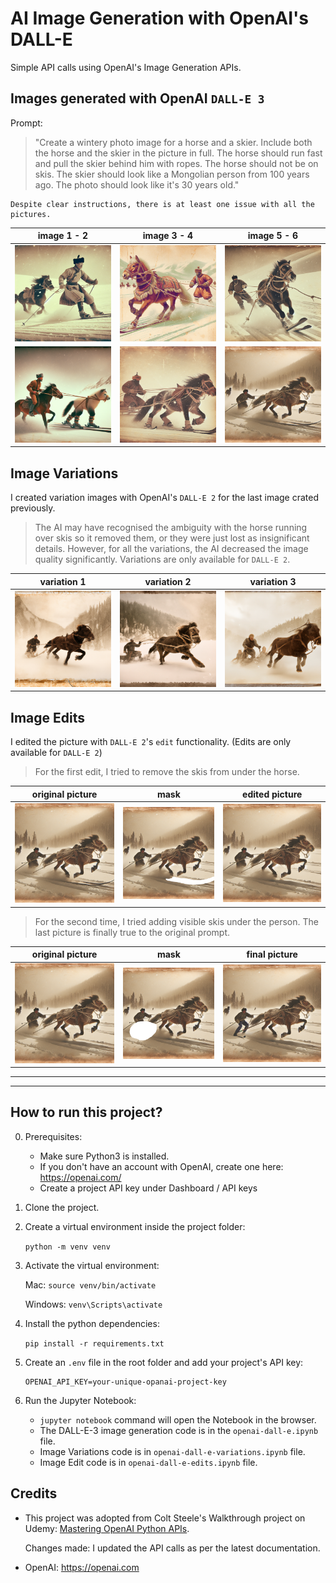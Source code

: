 # AI Image Generation with OpenAI's DALL-E

Simple API calls using OpenAI's Image Generation APIs.

## Images generated with OpenAI `DALL-E 3`

Prompt:

> "Create a wintery photo image for a horse and a skier. Include both the horse and the skier in the picture in full. The horse should run fast and pull the skier behind him with ropes. The horse should not be on skis. The skier should look like a Mongolian person from 100 years ago. The photo should look like it's 30 years old."

    Despite clear instructions, there is at least one issue with all the pictures.

|            image 1 - 2             |            image 3 - 4             |            image 5 - 6             |
| :--------------------------------: | :--------------------------------: | :--------------------------------: |
| ![skijoer1](./images/skijoer.png)  | ![skijoer3](./images/skijoer3.png) | ![skijoer5](./images/skijoer5.png) |
| ![skijoer2](./images/skijoer2.png) | ![skijoer4](./images/skijoer4.png) | ![skijoer6](./images/skijoer6.png) |

## Image Variations

I created variation images with OpenAI's `DALL-E 2` for the last image crated previously.

> The AI may have recognised the ambiguity with the horse running over skis so it removed them, or they were just lost as insignificant details. However, for all the variations, the AI decreased the image quality significantly. Variations are only available for `DALL-E 2`.

| variation 1 | variation 2 | variation 3 |
| :---------: | :---------: | :---------: |
| ![variation1](./image-variations/skijoer-variation-0.png) | ![variation2](./image-variations/skijoer-variation-1.png) | ![variation3](./image-variations/skijoer-variation-2.png) |

## Image Edits

I edited the picture with `DALL-E 2`'s `edit` functionality. (Edits are only available for `DALL-E 2`)

> For the first edit, I tried to remove the skis from under the horse.

|              original picture              |                     mask                      |                   edited picture                    |
| :----------------------------------------: | :-------------------------------------------: | :-------------------------------------------------: |
| ![original-picture](./images/skijoer6.png) | ![masked-picture](./images/skijoer6-mask.png) | ![edited-picture](./image-edits/skijoer-edit-1.png) |


> For the second time, I tried adding visible skis under the person. The last picture is finally true to the original prompt.

|              original picture              |                     mask                      |                   final picture                    |
| :----------------------------------------: | :-------------------------------------------: | :-------------------------------------------------: |
| ![original-picture2](./image-edits/skijoer-edit-1.png) | ![masked-picture2](./image-edits/skijoer-edit-1-mask.png) | ![edited-picture](./image-edits/skijoer-edit-4.png) |

---

---

## How to run this project?

0. Prerequisites:

   - Make sure Python3 is installed.
   - If you don't have an account with OpenAI, create one here: https://openai.com/
   - Create a project API key under Dashboard / API keys

1. Clone the project.

2. Create a virtual environment inside the project folder:

   `python -m venv venv`

3. Activate the virtual environment:

   Mac: `source venv/bin/activate`

   Windows: `venv\Scripts\activate`

4. Install the python dependencies:

   `pip install -r requirements.txt`

5. Create an `.env` file in the root folder and add your project's API key:

   ```
   OPENAI_API_KEY=your-unique-opanai-project-key

   ```

6. Run the Jupyter Notebook:

   - `jupyter notebook` command will open the Notebook in the browser.
   - The DALL-E-3 image generation code is in the `openai-dall-e.ipynb` file.
   - Image Variations code is in `openai-dall-e-variations.ipynb` file.
   - Image Edit code is in `openai-dall-e-edits.ipynb` file.

## Credits

- This project was adopted from Colt Steele's Walkthrough project on Udemy: [Mastering OpenAI Python APIs](https://www.udemy.com/course/mastering-openai/?couponCode=24T3MT53024).

  Changes made: I updated the API calls as per the latest documentation.

- OpenAI: https://openai.com
